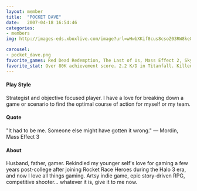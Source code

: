 ```yaml
---
layout: member
title:  "POCKET DAVE"
date:   2007-04-18 16:54:46
categories:
- members
img: http://images-eds.xboxlive.com/image?url=wHwbXKif8cus8csoZ03RW8ke8ralOdP9BGd4wzwl0MJ9z6QzuGwZjtvbE7sSsMVWo5Gw3I_dTpg1exyykpFpqIdgY4IJQcqlGF2gr1EQ.pXVJ0kyPvF9ffqxTiGVUqYYA3PjggcpsVcwIrjnACW5bUwUJt_O.xlPDtPH258VT8k-&format=png

carousel:
- pocket_dave.png
favorite_games: Red Dead Redemption, The Last of Us, Mass Effect 2, Skyrim, Bioshock, Uncharted 2
favorite_stat: Over 80K achievement score. 2.2 K/D in Titanfall. Killed every pigeon in GTA IV.
---
```

#### Play Style
Strategist and objective focused player. I have a love for breaking down a game or scenario to find the optimal course of action for myself or my team.

#### Quote
"It had to be me. Someone else might have gotten it wrong." &mdash; Mordin, Mass Effect 3

#### About
Husband, father, gamer. Rekindled my younger self's love for gaming a few years post-college after joining Rocket Race Heroes during the Halo 3 era, and now I love all things gaming. Artsy indie game, epic story-driven RPG, competitive shooter... whatever it is, give it to me now.

